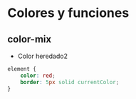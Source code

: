 # Colores y funciones

## color-mix

- Color heredado2

```css
element {
	color: red;
	border: 5px solid currentColor;
}
```
